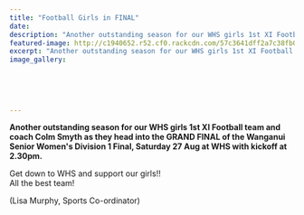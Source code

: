 ```yaml
---
title: "Football Girls in FINAL"
date: 
description: "Another outstanding season for our WHS girls 1st XI Football team and coach Colm Smyth as they head into the GRAND FINAL of the Wanganui Senior Women's Division 1 Final, Saturday 27 Aug at WHS..."
featured-image: http://c1940652.r52.cf0.rackcdn.com/57c3641dff2a7c38fb00184f/Poster-Final-GIRLS-football-27-Aug-2016.png
excerpt: "Another outstanding season for our WHS girls 1st XI Football team and coach Colm Smyth as they head into the GRAND FINAL of the Wanganui Senior Women's Division 1 Final, Saturday 27 Aug at WHS with kickoff at 2.30pm."
image_gallery:
    
    
    
    
    
---
```


<p><strong>Another outstanding season for our WHS girls 1st XI Football team and coach Colm Smyth as they head into the GRAND FINAL of the Wanganui Senior Women's Division 1 Final, Saturday 27 Aug at WHS with kickoff at 2.30pm.&nbsp;</strong></p>
<p><span>Get down to WHS and support our girls!!&nbsp;</span><br /><span>All the best team!</span></p>
<p><span>(Lisa Murphy, Sports Co-ordinator)</span></p>

